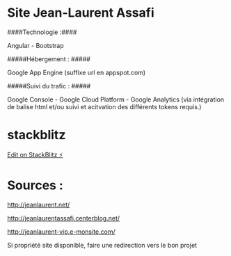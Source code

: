 


# Site Jean-Laurent Assafi


####Technologie :#### 

Angular - Bootstrap 

#####Hébergement : #####

Google App Engine (suffixe url en appspot.com)

#####Suivi du trafic : #####

Google Console - Google Cloud Platform - Google Analytics
(via intégration de balise html et/ou suivi et acitvation des différents tokens requis.)  






# stackblitz

[Edit on StackBlitz ⚡️](https://stackblitz.com/edit/jeanlaurentassafi)

# Sources : 

http://jeanlaurent.net/

http://jeanlaurentassafi.centerblog.net/

http://jeanlaurent-vip.e-monsite.com/

Si propriété site disponible, faire une redirection vers le bon projet 

